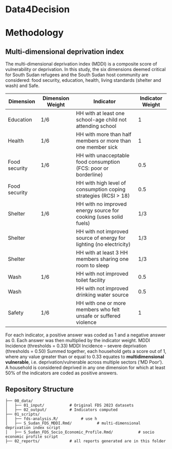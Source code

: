 # Data4Decision

# Methodology

## Multi-dimensional deprivation index
The multi-dimensional deprivation index (MDDI) is a composite score of vulnerability or deprivation.
In this study, the six dimensions deemed critical for South Sudan refugees and the South Sudan host community are considered: food security, education, health, living standards (shelter and wash) and Safe.

| Dimension     | Dimension Weight | Indicator                                                                                                                  | Indicator Weight |
|---------------|------------------|-----------------------------------------------------------------------------------------------------------------------------|------------------|
| Education     | 1/6              | HH with at least one school-age child not attending school       | 1                |
| Health        | 1/6              | HH with more than half members or more than one member sick                                                                | 1                |
| Food security | 1/6              | HH with unacceptable food consumption (FCS: poor or borderline)                                                            | 0.5              |
| Food security |                  | HH with high level of consumption coping strategies (RCSI > 18)                                                            | 0.5              |
| Shelter       | 1/6              | HH with no improved energy source for cooking (uses solid fuels)                                                           | 1/3              |
| Shelter       |                  | HH with not improved source of energy for lighting (no electricity)                                                        | 1/3              |
| Shelter       |                  | HH with at least 3 HH members sharing one room to sleep           | 1/3              |
| Wash          | 1/6              | HH with not improved toilet facility                                                                                       | 0.5              |
| Wash          |                  | HH with not improved drinking water source                                                                                 | 0.5              |
| Safety        | 1/6              | HH with one or more members who felt unsafe or suffered violence                                                           | 1                |


For each indicator, a positive answer was coded as 1 and a negative answer as 0. Each answer was then multiplied by the indicator weight.
MDDI Incidence (thresholds = 0.33)
MDDI Incidence – severe deprivation (thresholds = 0.50)
Summed together, each household gets a score out of 1, where any value greater than or equal to 0.33 equates to **multidimensional vulnerable**, i.e. deprivation/vulnerable across multiple sectors (‘MD Poor’).
A household is considered deprived in any one dimension for which at least 50% of the indicators are coded as positive answers.

## Repository Structure
```
├── 00_data/
│   ├── 01_input/           # Original FDS 2023 datasets
│   ├── 02_output/          # Indicators computed
├── 01_scripts/
│   ├── fds-analysis.R/          # use h
│   ├── S_Sudan_FDS_MDDI.Rmd/           # multi-dimensional deprivation index script
│   ├── S_Sudan_FDS_Socio_Economic_Profile.Rmd/           # socio economic profile script
├── 02_reports/             # all reports generated are in this folder

```
 
